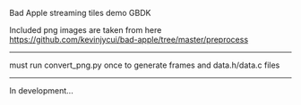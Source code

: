 Bad Apple streaming tiles demo GBDK

Included png images are taken from here https://github.com/kevinjycui/bad-apple/tree/master/preprocess

---
must run convert_png.py once to generate frames and data.h/data.c files

---
In development...


